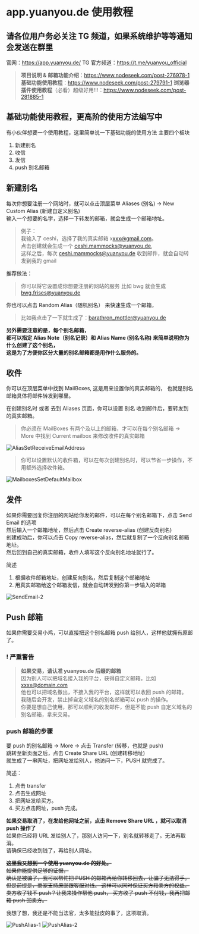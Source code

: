 # app.yuanyou.de 使用教程

## 请各位用户务必关注 TG 频道，如果系统维护等等通知会发送在群里

官网：<https://app.yuanyou.de/>
TG 官方频道：<https://t.me/yuanyou_official>

> **项目说明 & 邮箱功能介绍**：<https://www.nodeseek.com/post-276978-1>
> **基础功能使用教程**：<https://www.nodeseek.com/post-279791-1>
> **浏览器插件使用教程**（必看）超级好用!!!：<https://www.nodeseek.com/post-281885-1>

## 基础功能使用教程，更高阶的使用方法编写中

有小伙伴想要一个使用教程，这里简单说一下基础功能的使用方法
主要四个板块

1. 新建别名
2. 收信
3. 发信
4. push 别名邮箱

## 新建别名

每次你想要注册一个网站时，就可以点击顶层菜单 Aliases (别名) -> New Custom Alias (新建自定义别名)  
输入一个想要的名字，选择一下转发的邮箱，就会生成一个邮箱地址。

> 例子：  
> 我输入了 ceshi，选择了我的真实邮箱 x<xxx@gmail.com>。  
> 点击创建就会生成一个 <ceshi.mammocks@yuanyou.de>,  
> 这样之后，每次 <ceshi.mammocks@yuanyou.de> 收到邮件，就会自动转发到我的 gmail

推荐做法：  
> 你可以将它设置成你想要注册的网站的服务 比如 bwg 就会生成 <bwg.frises@yuanyou.de>

你也可以点击 Random Alias（随机别名） 来快速生成一个邮箱，

> 比如我点击了一下就生成了：<barathron_mottler@yuanyou.de>

**另外需要注意的是，每个别名邮箱，**  
**都可以指定 Alias Note（别名记录）和 Alias Name (别名名称) 来简单说明你为什么创建了这个别名，**  
**这是为了方便你区分大量的别名邮箱都是用作什么服务的。**

## 收件

你可以在顶层菜单中找到 MailBoxes, 这是用来设置你的真实邮箱的，
也就是别名邮箱具体将邮件转发到哪里。

在创建别名时 或者 去到 Aliases 页面，你可以设置 别名 收到邮件后，要转发到的真实邮箱。

> 你必须在 MailBoxes 有两个及以上的邮箱，才可以在每个别名邮箱 -> More 中找到 Current mailbox 来修改收件的真实邮箱

![AliasSetReceiveEmailAddress](static/images/AliasSetReceiveEmailAddress.png)

> 你可以设置默认的收件箱，可以在每次创建别名时，可以节省一步操作，不用额外选择收件箱。

![MailboxesSetDefaultMailbox](static/images/MailboxesSetDefaultMailbox.png)

## 发件

如果你需要回复你注册的网站给你发的邮件，可以在每个别名邮箱下，点击 Send Email 的选项  
然后输入一个邮箱地址，然后点击 Create reverse-alias (创建反向别名)  
创建成功后，你可以点击 Copy reverse-alias，然后就复制了一个反向别名邮箱地址。  
然后回到自己的真实邮箱，收件人填写这个反向别名地址就行了。

简述

1. 根据收件邮箱地址，创建反向别名，然后复制这个邮箱地址
2. 用真实邮箱给这个邮箱发信，就会自动转发到你第一步输入的邮箱

![SendEmail-2](static/images/SendEmail-2.png)

## Push 邮箱

如果你需要交易小鸡，可以直接把这个别名邮箱 push 给别人，这样他就拥有原邮了。

### ! 严重警告

> **如果交易，请认准 yuanyou.de 后缀的邮箱**  
> 因为别人可以把域名接入我的平台，获得自定义邮箱，比如 <xxxx@domain.com>  
> 他也可以把域名撤出，不接入我的平台，这样就可以收回 push 的邮箱。  
> 我随后会开发，禁止掉自定义域名的别名邮箱可以 push 的操作。  
> 你要是想自己使用，那可以顺利的收发邮件，但是不能 push 自定义域名的别名邮箱，拿来交易。

### push 邮箱的步骤

要 push 的别名邮箱 -> More -> 点击 Transfer (转移，也就是 push)  
跳转至新页面之后，点击 Create Share URL (创建转移地址)  
就生成了一串网址，把网址发给别人，他访问一下，PUSH 就完成了。

简述：

1. 点击 transfer
2. 点击生成网址
3. 把网址发给买方。
4. 买方点击网址，push 完成。

**如果交易取消了，在发给他网址之前，点击 Remove Share URL ，就可以取消 push 操作了**  
如果你已经将 URL 发给别人了，那别人访问一下，别名就转移走了。无法再取消。  
请确保已经收到钱了，再给别人网址。

~~**这里我又想到一个使用 yuanyou.de 的好处。**  
如果你能提供足够的证据，  
确认是被骗了，我可以帮忙把 PUSH 的邮箱再给你转移回去，让骗子无法得手。
但是前提是，商家支持原邮跟客服对线。
这样可以同时保证买方和卖方的权益。
卖方收了钱不 push？让我来操作帮他 push，
买方收了 push 不付钱，我再把邮箱 push 回卖方。~~

我想了想，我还是不能当法官，太多能扯皮的事了，这项取消。

![PushAlias-1](static/images/PushAlias-1.png)
![PushAlias-2](static/images/PushAlias-2.png)
